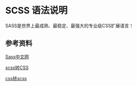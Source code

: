 # SCSS 语法说明

SASS是世界上最成熟、最稳定、最强大的专业级CSS扩展语言！







## 参考资料

[Sass中文网](https://www.sass.hk/)

[scss转CSS](https://www.sassmeister.com/)

[css转scss](https://www.sass.hk/css2sass/)

